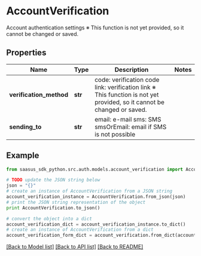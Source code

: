 # AccountVerification

Account authentication settings ※ This function is not yet provided, so it cannot be changed or saved. 

## Properties
Name | Type | Description | Notes
------------ | ------------- | ------------- | -------------
**verification_method** | **str** | code: verification code link: verification link ※ This function is not yet provided, so it cannot be changed or saved.  | 
**sending_to** | **str** | email: e-mail sms: SMS smsOrEmail: email if SMS is not possible  | 

## Example

```python
from saasus_sdk_python.src.auth.models.account_verification import AccountVerification

# TODO update the JSON string below
json = "{}"
# create an instance of AccountVerification from a JSON string
account_verification_instance = AccountVerification.from_json(json)
# print the JSON string representation of the object
print AccountVerification.to_json()

# convert the object into a dict
account_verification_dict = account_verification_instance.to_dict()
# create an instance of AccountVerification from a dict
account_verification_form_dict = account_verification.from_dict(account_verification_dict)
```
[[Back to Model list]](../README.md#documentation-for-models) [[Back to API list]](../README.md#documentation-for-api-endpoints) [[Back to README]](../README.md)


